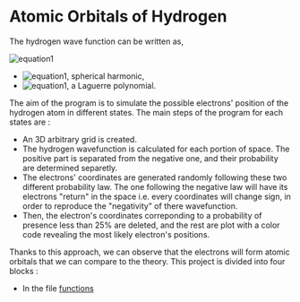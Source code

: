 # Atomic Orbitals of Hydrogen
The hydrogen wave function can be written as,

![equation1](https://latex.codecogs.com/gif.latex?\phi_{n,l,m}(r)&space;=&space;Y_{l,m}(\theta,\phi)e^{-r/na_{1}}(\frac{r}{a_{1}})^{l}L_{n-l-1}(r))
- ![equation1](https://latex.codecogs.com/gif.latex?Y_{l,m}(\theta,\phi)), spherical harmonic,
- ![equation1](https://latex.codecogs.com/gif.latex?L_{n-l-1}(r)), a Laguerre polynomial.

The aim of the program is to simulate the possible electrons' position of the hydrogen atom in different states. The main steps of the program for each states are :
- An 3D arbitrary grid is created.
- The hydrogen wavefunction is calculated for each portion of space. The positive part is separated from the negative one, and their probability are determined separetly.
- The electrons' coordinates are generated randomly following these two different probability law. The one following the negative law will have its electrons "return" in the space i.e. every coordinates will change sign, in order to reproduce the "negativity" of there wavefunction.
- Then, the electron's coordinates correponding to a probability of presence less than 25% are deleted, and the rest are plot with a color code revealing the most likely electron's positions.

Thanks to this approach, we can observe that the electrons will form atomic orbitals that we can compare to the theory.
This project is divided into four blocks :
- In the file [functions](https://github.com/Laurecaz/Software-and-Computing-for-Applied-Physics/functions.py)
